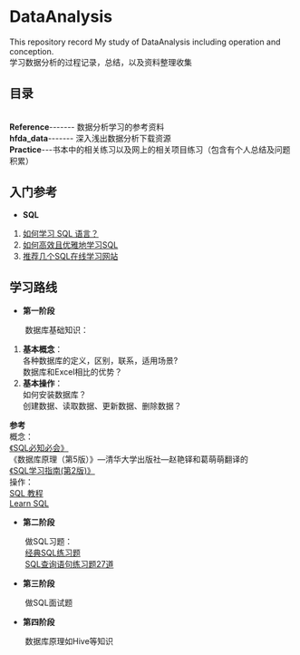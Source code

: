 # DataAnalysis
This repository record My study of DataAnalysis including operation and conception.  
学习数据分析的过程记录，总结，以及资料整理收集
## 目录
<br>**Reference**------- 数据分析学习的参考资料
<br>**hfda_data**------- 深入浅出数据分析下载资源
<br>**Practice**---书本中的相关练习以及网上的相关项目练习（包含有个人总结及问题积累）

## 入门参考
+ **SQL**

1. [如何学习 SQL 语言？](https://www.zhihu.com/question/19552975)
2. [如何高效且优雅地学习SQL](https://zhuanlan.zhihu.com/p/39861754)  
3. [推荐几个SQL在线学习网站](https://www.jianshu.com/p/723e8bd6c5c8)

## 学习路线
+ **第一阶段**
  
&nbsp;&nbsp;&nbsp;&nbsp;&nbsp;&nbsp;&nbsp;数据库基础知识：
  
1. **基本概念**：  
各种数据库的定义，区别，联系，适用场景?  
数据库和Excel相比的优势？  
2. **基本操作**：  
如何安装数据库？  
创建数据、读取数据、更新数据、删除数据？  
  
 **参考**  
概念：  
[《SQL必知必会》](/Users/ruogulu/Desktop/Study/DataAnslysis/References/SQL必知必会-中文-第4版.pdf)  
《数据库原理（第5版）》—清华大学出版社—赵艳铎和葛萌萌翻译的  
[《SQL学习指南(第2版)》](/Users/ruogulu/Desktop/Study/DataAnslysis/References/2、SQL学习指南(第2版)@www.java1234.com.pdf)  
操作：  
[SQL 教程](http://www.w3school.com.cn/sql/index.asp)  
[Learn SQL](https://www.codecademy.com/zh/learn/learn-sql)


+ **第二阶段** 
 
&nbsp;&nbsp;&nbsp;&nbsp;&nbsp;&nbsp;&nbsp;做SQL习题：  
&nbsp;&nbsp;&nbsp;&nbsp;&nbsp;&nbsp;&nbsp;[经典SQL练习题](https://blog.csdn.net/qaz13177_58_/article/details/5575711/)  
&nbsp;&nbsp;&nbsp;&nbsp;&nbsp;&nbsp;&nbsp;[SQL查询语句练习题27道](https://blog.csdn.net/friendan/article/details/8072668)

+ **第三阶段**

&nbsp;&nbsp;&nbsp;&nbsp;&nbsp;&nbsp;&nbsp;做SQL面试题

+ **第四阶段**  

&nbsp;&nbsp;&nbsp;&nbsp;&nbsp;&nbsp;&nbsp;数据库原理如Hive等知识  




